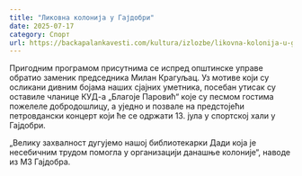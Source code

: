 ```yaml
---
title: "Ликовна колонија у Гајдобри"
date: 2025-07-17
category: Спорт
url: https://backapalankavesti.com/kultura/izlozbe/likovna-kolonija-u-gajdobri/
---
```


Пригодним програмом присутнима се испред општинске управе обратио заменик председника Милан Крагуљац. Уз мотиве који су осликани дивним бојама наших сјајних уметника, посебан утисак су оставиле чланице КУД-а „Благоје Паровић“ које су песмом гостима пожелеле добродошлицу, а уједно и позвале на предстојећи петровдански концерт који ће се одржати 13. јула у спортској хали у Гајдобри.

„Велику захвалност дугујемо нашој библиотекарки Дади која је несебичним трудом помогла у организацији данашње колоније“, наводе из МЗ Гајдобра.
